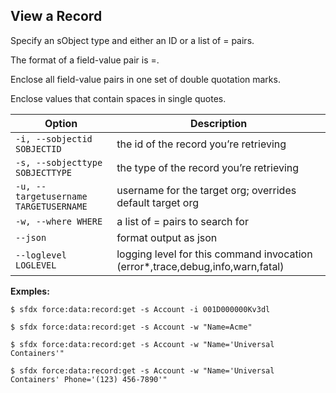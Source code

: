 ## View a Record

Specify an sObject type and either an ID or a list of <fieldName>=<value> pairs.

The format of a field-value pair is <fieldName>=<value>.

Enclose all field-value pairs in one set of double quotation marks.

Enclose values that contain spaces in single quotes.



Option | Description
--- | --- 
```-i, --sobjectid SOBJECTID``` | the id of the record you’re retrieving
```-s, --sobjecttype SOBJECTTYPE``` | the type of the record you’re retrieving
```-u, --targetusername TARGETUSERNAME``` | username for the target org; overrides default target org
```-w, --where WHERE``` | a list of <fieldName>=<value> pairs to search for
```--json``` | format output as json
```--loglevel LOGLEVEL``` | logging level for this command invocation (error*,trace,debug,info,warn,fatal)


__Exmples:__ 

```
$ sfdx force:data:record:get -s Account -i 001D000000Kv3dl

$ sfdx force:data:record:get -s Account -w "Name=Acme"

$ sfdx force:data:record:get -s Account -w "Name='Universal Containers'"

$ sfdx force:data:record:get -s Account -w "Name='Universal Containers' Phone='(123) 456-7890'"

```

